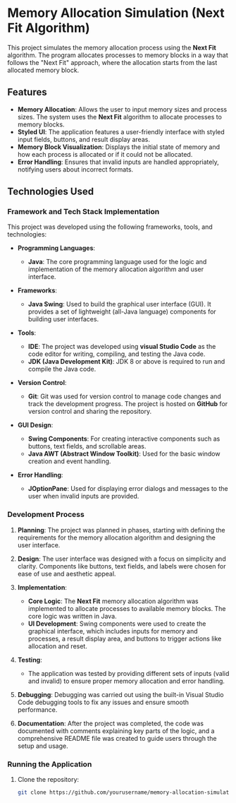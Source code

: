 # Memory Allocation Simulation (Next Fit Algorithm)

This project simulates the memory allocation process using the **Next Fit** algorithm. The program allocates processes to memory blocks in a way that follows the "Next Fit" approach, where the allocation starts from the last allocated memory block.

## Features

- **Memory Allocation**: Allows the user to input memory sizes and process sizes. The system uses the **Next Fit** algorithm to allocate processes to memory blocks.
- **Styled UI**: The application features a user-friendly interface with styled input fields, buttons, and result display areas.
- **Memory Block Visualization**: Displays the initial state of memory and how each process is allocated or if it could not be allocated.
- **Error Handling**: Ensures that invalid inputs are handled appropriately, notifying users about incorrect formats.

## Technologies Used

### Framework and Tech Stack Implementation

This project was developed using the following frameworks, tools, and technologies:

- **Programming Languages**:
  - **Java**: The core programming language used for the logic and implementation of the memory allocation algorithm and user interface.
  
- **Frameworks**:
  - **Java Swing**: Used to build the graphical user interface (GUI). It provides a set of lightweight (all-Java language) components for building user interfaces.
  
- **Tools**:
  - **IDE**: The project was developed using **visual Studio Code** as the code editor for writing, compiling, and testing the Java code.
  - **JDK (Java Development Kit)**: JDK 8 or above is required to run and compile the Java code.
  
- **Version Control**:
  - **Git**: Git was used for version control to manage code changes and track the development progress. The project is hosted on **GitHub** for version control and sharing the repository.

- **GUI Design**:
  - **Swing Components**: For creating interactive components such as buttons, text fields, and scrollable areas.
  - **Java AWT (Abstract Window Toolkit)**: Used for the basic window creation and event handling.

- **Error Handling**:
  - **JOptionPane**: Used for displaying error dialogs and messages to the user when invalid inputs are provided.

### Development Process

1. **Planning**: The project was planned in phases, starting with defining the requirements for the memory allocation algorithm and designing the user interface.
   
2. **Design**: The user interface was designed with a focus on simplicity and clarity. Components like buttons, text fields, and labels were chosen for ease of use and aesthetic appeal.

3. **Implementation**:
   - **Core Logic**: The **Next Fit** memory allocation algorithm was implemented to allocate processes to available memory blocks. The core logic was written in Java.
   - **UI Development**: Swing components were used to create the graphical interface, which includes inputs for memory and processes, a result display area, and buttons to trigger actions like allocation and reset.
   
4. **Testing**:
   - The application was tested by providing different sets of inputs (valid and invalid) to ensure proper memory allocation and error handling.

5. **Debugging**: Debugging was carried out using the built-in Visual Studio Code debugging tools to fix any issues and ensure smooth performance.

6. **Documentation**: After the project was completed, the code was documented with comments explaining key parts of the logic, and a comprehensive README file was created to guide users through the setup and usage.


### Running the Application

1. Clone the repository:
   ```bash
   git clone https://github.com/yourusername/memory-allocation-simulation.git
